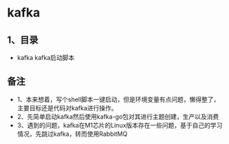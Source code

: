 # kafka

## 1、目录
- kafka kafka启动脚本

## 备注
- 1、本来想着，写个shell脚本一键启动，但是环境变量有点问题，懒得整了，主要目标还是代码对kafka进行操作。
- 2、先简单启动kafka然后使用kafka-go包对其进行主题创建，生产以及消费
- 3、遇到的问题，kafka在M1芯片的Linux版本存在一些问题，基于自己的学习情况，先跳过kafka，转而使用RabbitMQ